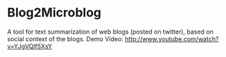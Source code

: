 Blog2Microblog
==============

A tool for text summarization of web blogs (posted on twitter), based on social context of the blogs.
Demo Video: http://www.youtube.com/watch?v=YJgVQlf5XsY
